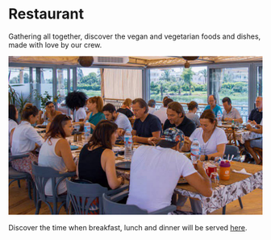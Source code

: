 # Restaurant 

Gathering all together, discover the vegan and vegetarian foods and dishes, made with love by our crew. 

![](img/eating.jpeg)

Discover the time when breakfast, lunch and dinner will be served [here](sessions).




